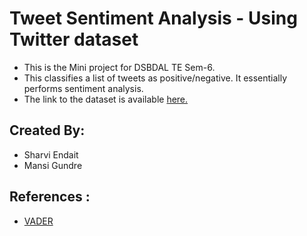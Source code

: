 # Tweet Sentiment Analysis - Using Twitter dataset

*  This is the Mini project for DSBDAL TE Sem-6.
*  This classifies a list of tweets as positive/negative. It essentially performs sentiment analysis. 
*  The link to the dataset is available [here.](https://www.kaggle.com/datasets/ruchi798/data-science-tweets/versions/3?resource=download)

## Created By: 
* Sharvi Endait
* Mansi Gundre

## References :
*  [VADER](https://www.analyticsvidhya.com/blog/2021/06/vader-for-sentiment-analysis/)

